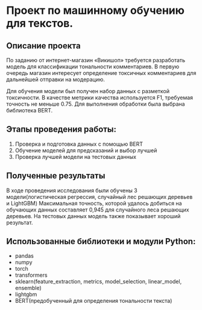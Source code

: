 # Проект по машинному обучению для текстов.

## Описание проекта
По заданию от интернет-магазин «Викишоп» требуется разработать модель для классификации тональности комментариев. В первую очередь магазин интересует определение токсичных комментариев для дальнейшей отправки на модерацию.

Для обучения модели был получен набор данных с разметкой токсичности. В качестве метрики качества используется F1, требуемая точность не меньше 0.75. Для выполнения обработки была выбрана библиотека BERT.

## Этапы проведения работы:

1. Проверка и подготовка данных с помощью BERT
2. Обучение моделей для предсказаний и выбор лучшей
3. Проверка лучшей модели на тестовых данных

## Полученные результаты

В ходе проведения исследования были обучены 3 модели(логистическая регрессия, случайный лес решающих деревьев и LightGBM) Максимальная точность, которой удалось добиться на обучающих данных составляет 0,945 для случайного леса решающих деревьев. На тестовых данных модель также показывает хороший результат.

## Использованные библиотеки и модули Python:
- pandas
- numpy
- torch
- transformers
- sklearn(feature_extraction, metrics, model_selection, linear_model, ensemble)
- lightgbm
- BERT(предобученный для определения тональности текста)
